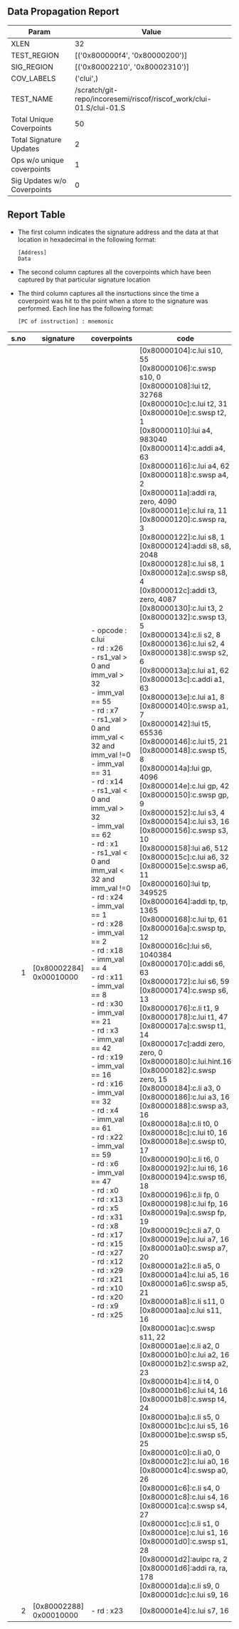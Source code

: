 
## Data Propagation Report

| Param                     | Value    |
|---------------------------|----------|
| XLEN                      | 32      |
| TEST_REGION               | [('0x800000f4', '0x80000200')]      |
| SIG_REGION                | [('0x80002210', '0x80002310')]      |
| COV_LABELS                | ('clui',)      |
| TEST_NAME                 | /scratch/git-repo/incoresemi/riscof/riscof_work/clui-01.S/clui-01.S    |
| Total Unique Coverpoints  | 50      |
| Total Signature Updates   | 2      |
| Ops w/o unique coverpoints | 1      |
| Sig Updates w/o Coverpoints | 0    |

## Report Table

- The first column indicates the signature address and the data at that location in hexadecimal in the following format: 
  ```
  [Address]
  Data
  ```

- The second column captures all the coverpoints which have been captured by that particular signature location

- The third column captures all the insrtuctions since the time a coverpoint was
  hit to the point when a store to the signature was performed. Each line has
  the following format:
  ```
  [PC of instruction] : mnemonic
  ```

|s.no|        signature         |                                                                                                                                                                                                                                                                                                                                                                                                                                                                  coverpoints                                                                                                                                                                                                                                                                                                                                                                                                                                                                   |                                                                                                                                                                                                                                                                                                                                                                                                                                                                                                                                                                                                                                                                                                                                                                                                                                                                                                                                                                                                                                                                                                                                                                                                                                                                                                                                                                                                                                                                                               code                                                                                                                                                                                                                                                                                                                                                                                                                                                                                                                                                                                                                                                                                                                                                                                                                                                                                                                                                                                                                                                                                                                                                                                                                                                                                                                                                                                                                                                                                                |
|---:|--------------------------|------------------------------------------------------------------------------------------------------------------------------------------------------------------------------------------------------------------------------------------------------------------------------------------------------------------------------------------------------------------------------------------------------------------------------------------------------------------------------------------------------------------------------------------------------------------------------------------------------------------------------------------------------------------------------------------------------------------------------------------------------------------------------------------------------------------------------------------------------------------------------------------------------------------------------------------------|---------------------------------------------------------------------------------------------------------------------------------------------------------------------------------------------------------------------------------------------------------------------------------------------------------------------------------------------------------------------------------------------------------------------------------------------------------------------------------------------------------------------------------------------------------------------------------------------------------------------------------------------------------------------------------------------------------------------------------------------------------------------------------------------------------------------------------------------------------------------------------------------------------------------------------------------------------------------------------------------------------------------------------------------------------------------------------------------------------------------------------------------------------------------------------------------------------------------------------------------------------------------------------------------------------------------------------------------------------------------------------------------------------------------------------------------------------------------------------------------------------------------------------------------------------------------------------------------------------------------------------------------------------------------------------------------------------------------------------------------------------------------------------------------------------------------------------------------------------------------------------------------------------------------------------------------------------------------------------------------------------------------------------------------------------------------------------------------------------------------------------------------------------------------------------------------------------------------------------------------------------------------------------------------------------------------------------------------------------------------------------------------------------------------------------------------------------------------------------------------------------------------------------------------------------------------------------------------------------------------------------------------------------------------------------------------------------------------------------------------------------------------------------------------------------------------------------------------------------------------------------------------------------------------------------------------------------------------------------------------------|
|   1|[0x80002284]<br>0x00010000|- opcode : c.lui<br> - rd : x26<br> - rs1_val > 0 and imm_val > 32<br> - imm_val == 55<br> - rd : x7<br> - rs1_val > 0 and imm_val < 32 and imm_val !=0 <br> - imm_val == 31<br> - rd : x14<br> - rs1_val < 0 and imm_val > 32<br> - imm_val == 62<br> - rd : x1<br> - rs1_val < 0 and imm_val < 32 and imm_val !=0 <br> - rd : x24<br> - imm_val == 1<br> - rd : x28<br> - imm_val == 2<br> - rd : x18<br> - imm_val == 4<br> - rd : x11<br> - imm_val == 8<br> - rd : x30<br> - imm_val == 21<br> - rd : x3<br> - imm_val == 42<br> - rd : x19<br> - imm_val == 16<br> - rd : x16<br> - imm_val == 32<br> - rd : x4<br> - imm_val == 61<br> - rd : x22<br> - imm_val == 59<br> - rd : x6<br> - imm_val == 47<br> - rd : x0<br> - rd : x13<br> - rd : x5<br> - rd : x31<br> - rd : x8<br> - rd : x17<br> - rd : x15<br> - rd : x27<br> - rd : x12<br> - rd : x29<br> - rd : x21<br> - rd : x10<br> - rd : x20<br> - rd : x9<br> - rd : x25<br> |[0x80000104]:c.lui s10, 55<br> [0x80000106]:c.swsp s10, 0<br> [0x80000108]:lui t2, 32768<br> [0x8000010c]:c.lui t2, 31<br> [0x8000010e]:c.swsp t2, 1<br> [0x80000110]:lui a4, 983040<br> [0x80000114]:c.addi a4, 63<br> [0x80000116]:c.lui a4, 62<br> [0x80000118]:c.swsp a4, 2<br> [0x8000011a]:addi ra, zero, 4090<br> [0x8000011e]:c.lui ra, 11<br> [0x80000120]:c.swsp ra, 3<br> [0x80000122]:c.lui s8, 1<br> [0x80000124]:addi s8, s8, 2048<br> [0x80000128]:c.lui s8, 1<br> [0x8000012a]:c.swsp s8, 4<br> [0x8000012c]:addi t3, zero, 4087<br> [0x80000130]:c.lui t3, 2<br> [0x80000132]:c.swsp t3, 5<br> [0x80000134]:c.li s2, 8<br> [0x80000136]:c.lui s2, 4<br> [0x80000138]:c.swsp s2, 6<br> [0x8000013a]:c.lui a1, 62<br> [0x8000013c]:c.addi a1, 63<br> [0x8000013e]:c.lui a1, 8<br> [0x80000140]:c.swsp a1, 7<br> [0x80000142]:lui t5, 65536<br> [0x80000146]:c.lui t5, 21<br> [0x80000148]:c.swsp t5, 8<br> [0x8000014a]:lui gp, 4096<br> [0x8000014e]:c.lui gp, 42<br> [0x80000150]:c.swsp gp, 9<br> [0x80000152]:c.lui s3, 4<br> [0x80000154]:c.lui s3, 16<br> [0x80000156]:c.swsp s3, 10<br> [0x80000158]:lui a6, 512<br> [0x8000015c]:c.lui a6, 32<br> [0x8000015e]:c.swsp a6, 11<br> [0x80000160]:lui tp, 349525<br> [0x80000164]:addi tp, tp, 1365<br> [0x80000168]:c.lui tp, 61<br> [0x8000016a]:c.swsp tp, 12<br> [0x8000016c]:lui s6, 1040384<br> [0x80000170]:c.addi s6, 63<br> [0x80000172]:c.lui s6, 59<br> [0x80000174]:c.swsp s6, 13<br> [0x80000176]:c.li t1, 9<br> [0x80000178]:c.lui t1, 47<br> [0x8000017a]:c.swsp t1, 14<br> [0x8000017c]:addi zero, zero, 0<br> [0x80000180]:c.lui.hint.16<br> [0x80000182]:c.swsp zero, 15<br> [0x80000184]:c.li a3, 0<br> [0x80000186]:c.lui a3, 16<br> [0x80000188]:c.swsp a3, 16<br> [0x8000018a]:c.li t0, 0<br> [0x8000018c]:c.lui t0, 16<br> [0x8000018e]:c.swsp t0, 17<br> [0x80000190]:c.li t6, 0<br> [0x80000192]:c.lui t6, 16<br> [0x80000194]:c.swsp t6, 18<br> [0x80000196]:c.li fp, 0<br> [0x80000198]:c.lui fp, 16<br> [0x8000019a]:c.swsp fp, 19<br> [0x8000019c]:c.li a7, 0<br> [0x8000019e]:c.lui a7, 16<br> [0x800001a0]:c.swsp a7, 20<br> [0x800001a2]:c.li a5, 0<br> [0x800001a4]:c.lui a5, 16<br> [0x800001a6]:c.swsp a5, 21<br> [0x800001a8]:c.li s11, 0<br> [0x800001aa]:c.lui s11, 16<br> [0x800001ac]:c.swsp s11, 22<br> [0x800001ae]:c.li a2, 0<br> [0x800001b0]:c.lui a2, 16<br> [0x800001b2]:c.swsp a2, 23<br> [0x800001b4]:c.li t4, 0<br> [0x800001b6]:c.lui t4, 16<br> [0x800001b8]:c.swsp t4, 24<br> [0x800001ba]:c.li s5, 0<br> [0x800001bc]:c.lui s5, 16<br> [0x800001be]:c.swsp s5, 25<br> [0x800001c0]:c.li a0, 0<br> [0x800001c2]:c.lui a0, 16<br> [0x800001c4]:c.swsp a0, 26<br> [0x800001c6]:c.li s4, 0<br> [0x800001c8]:c.lui s4, 16<br> [0x800001ca]:c.swsp s4, 27<br> [0x800001cc]:c.li s1, 0<br> [0x800001ce]:c.lui s1, 16<br> [0x800001d0]:c.swsp s1, 28<br> [0x800001d2]:auipc ra, 2<br> [0x800001d6]:addi ra, ra, 178<br> [0x800001da]:c.li s9, 0<br> [0x800001dc]:c.lui s9, 16<br> |
|   2|[0x80002288]<br>0x00010000|- rd : x23<br>                                                                                                                                                                                                                                                                                                                                                                                                                                                                                                                                                                                                                                                                                                                                                                                                                                                                                                                                  |[0x800001e4]:c.lui s7, 16<br>                                                                                                                                                                                                                                                                                                                                                                                                                                                                                                                                                                                                                                                                                                                                                                                                                                                                                                                                                                                                                                                                                                                                                                                                                                                                                                                                                                                                                                                                                                                                                                                                                                                                                                                                                                                                                                                                                                                                                                                                                                                                                                                                                                                                                                                                                                                                                                                                                                                                                                                                                                                                                                                                                                                                                                                                                                                                                                                                                                      |
